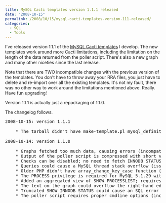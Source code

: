 ```yaml
---
title: MySQL Cacti templates version 1.1.1 released
date: "2008-10-15"
permalink: /2008/10/15/mysql-cacti-templates-version-111-released/
categories:
  - SQL
  - Tools
---
```

I've released version 1.1.1 of the [MySQL Cacti templates][1] I develop. The new templates work around more Cacti limitations, including the limitation on the length of the data returned from the poller script. There's also a new graph and many other niceties since the last release.

<!--more-->

Note that there are TWO incompatible changes with the previous version of the templates. You don't have to throw away your RRA files, you just have to delete and re-import over all the existing templates. It's not my fault, there was no other way to work around the limitations mentioned above. Really. Have fun upgrading!

Version 1.1.1 is actually just a repackaging of 1.1.0.

The changelog follows.

<pre>2008-10-15: version 1.1.1

	* The tarball didn't have make-template.pl mysql_definitions.pl (issue 34)

2008-10-14: version 1.1.0

	* Graphs fetched too much data, causing errors (incompatible; issue 28, 23).
	* Output of the poller script is compressed with short value names.
	* Checks can be disabled; no need to fetch INNODB STATUS if unwanted.
	* Queries could cause a MySQL thread stack overflow (issue 19).
	* Older PHP didn't have array_change_key_case function (issue 21).
	* The PROCESS privilege is required for MySQL 5.1.29 with InnoDB (issue 22).
	* Added an aggregated view of SHOW PROCESSLIST; requires PROCESS privilege.
	* The text on the graph could overflow the right-hand edge.
	* Truncated SHOW INNODB STATUS could cause an SQL error (issue 27).
	* The poller script requires proper cmdline options (incompatible change).
</pre>

 [1]: http://code.google.com/p/mysql-cacti-templates/
